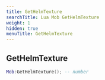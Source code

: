 ```yaml
---
title: GetHelmTexture
searchTitle: Lua Mob GetHelmTexture
weight: 1
hidden: true
menuTitle: GetHelmTexture
---
```

## GetHelmTexture
```lua
Mob:GetHelmTexture(); -- number
```